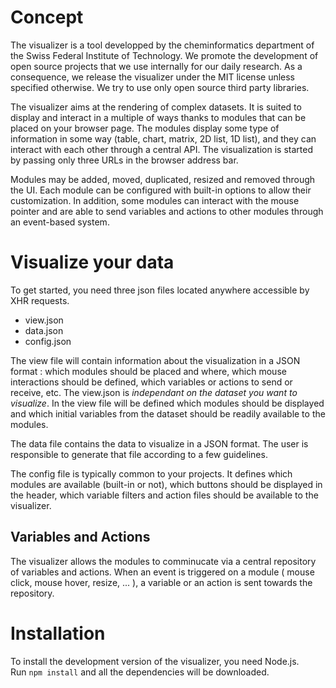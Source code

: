 Concept
==========
The visualizer is a tool developped by the cheminformatics department of the Swiss Federal Institute of Technology. We promote the development of open source projects that we use internally for our daily research. As a consequence, we release the visualizer under the MIT license unless specified otherwise. We try to use only open source third party libraries.

The visualizer aims at the rendering of complex datasets. It is suited to display and interact in a multiple of ways thanks to modules that can be placed on your browser page. The modules display some type of information in some way (table, chart, matrix, 2D list, 1D list), and they can interact with each other through a central API. The visualization is started by passing only three URLs in the browser address bar.

Modules may be added, moved, duplicated, resized and removed through the UI. Each module can be configured with built-in options to allow their customization. In addition, some modules can interact with the mouse pointer and are able to send variables and actions to other modules through an event-based system.


Visualize your data
==========

To get started, you need three json files located anywhere accessible by XHR requests.

* view.json
* data.json
* config.json

The view file will contain information about the visualization in a JSON format : which modules should be placed and where, which mouse interactions should be defined, which variables or actions to send or receive, etc. The view.json is *independant on the dataset you want to visualize*. In the view file will be defined which modules should be displayed and which initial variables from the dataset should be readily available to the modules.

The data file contains the data to visualize in a JSON format. The user is responsible to generate that file according to a few guidelines.

The config file is typically common to your projects. It defines which modules are available (built-in or not), which buttons should be displayed in the header, which variable filters and action files should be available to the visualizer.

Variables and Actions
----------------------
The visualizer allows the modules to comminucate via a central repository of variables and actions. When an event is triggered on a module ( mouse click, mouse hover, resize, ... ), a variable or an action is sent towards the repository.

Installation
============
To install the development version of the visualizer, you need Node.js.  
Run `npm install` and all the dependencies will be downloaded.

